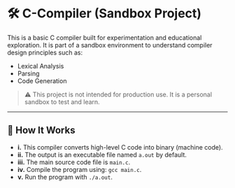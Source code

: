 # 🛠️ C-Compiler (Sandbox Project)

This is a basic C compiler built for experimentation and educational exploration. It is part of a sandbox environment to understand compiler design principles such as:

- Lexical Analysis
- Parsing
- Code Generation

> ⚠️ This project is not intended for production use. It is a personal sandbox to test and learn.

---

## 🔧 How It Works

- **i.** This compiler converts high-level C code into binary (machine code).
- **ii.** The output is an executable file named `a.out` by default.
- **iii.** The main source code file is `main.c`.
- **iv.** Compile the program using:  `gcc main.c`.
- **v.** Run the program with   `./a.out`.
